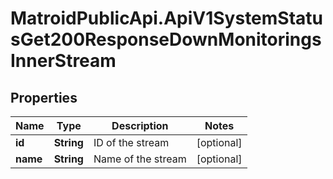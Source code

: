 # MatroidPublicApi.ApiV1SystemStatusGet200ResponseDownMonitoringsInnerStream

## Properties

Name | Type | Description | Notes
------------ | ------------- | ------------- | -------------
**id** | **String** | ID of the stream | [optional] 
**name** | **String** | Name of the stream | [optional] 



